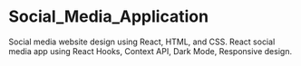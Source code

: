 # Social_Media_Application
Social media website design using React, HTML, and CSS. React social media app using React Hooks, Context API, Dark Mode, Responsive design.
